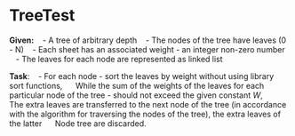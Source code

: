 # TreeTest

**Given:**
   - A tree of arbitrary depth
   - The nodes of the tree have leaves (0 - N)
   - Each sheet has an associated weight - an integer non-zero number
   - The leaves for each node are represented as linked list

**Task**:
   - For each node - sort the leaves by weight without using library sort functions,
     While the sum of the weights of the leaves for each particular node of the tree - should not exceed the given constant _W_,
     The extra leaves are transferred to the next node of the tree (in accordance with the algorithm for traversing the nodes of the tree), the extra leaves of the latter
     Node tree are discarded.
